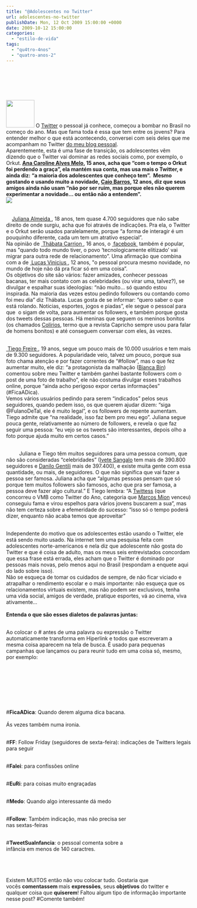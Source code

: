 ```yaml
---
title: "@Adolescentes no Twitter"
url: adolescentes-no-twitter
publishDate: Mon, 12 Oct 2009 15:00:00 +0000
date: 2009-10-12 15:00:00
categories: 
  - "estilo-de-vida"
tags: 
  - "qu4tro-4nos"
  - "quatro-anos-2"
---
```

<div><a href="http://www.blogger.com/goog_1255980095717"><br></a><br></div><div><a href="http://www.quatroanos.blog.br/"><img alt="" border="0" src="http://1.bp.blogspot.com/_BzqI_RDZ6O4/SsibowOTCNI/AAAAAAAABBg/I2DUjMqYHn0/s200/QUATROANOSSAASD.PNG"></a><br></div><div></div><div><span><a href="http://www.blogger.com/goog_1255980095717"> </a></span><a href="http://www.quatroanos.blog.br/"><br></a><br></div><br><div><a href="http://2.bp.blogspot.com/_BzqI_RDZ6O4/StJoIWkYxNI/AAAAAAAABFg/R8aTkLZQ2ew/s1600/twitter.jpg" imageanchor="1"><img border="0" height="75" src="http://2.bp.blogspot.com/_BzqI_RDZ6O4/StJoIWkYxNI/AAAAAAAABFg/R8aTkLZQ2ew/s200/twitter.jpg" width="77"></a> <span><span>O <a href="http://www.twitter.com/" target="_blank">Twitter</a></span></span><span><span> o pessoal já conhece, começou a bombar no Brasil no começo do ano. Mas que fama toda é essa que tem entre os jovens? Para entender <span><span><span>melhor o que está acontecendo, conversei com seis deles que me acompanham no Twitter</span> </span><u><span><span><a href="http://www.twitter.com/gabi_blog_br" target="_blank">do meu blog pessoal</a></span></span></u><span><span><span>.</span></span></span></span></span></span><br></div><div><div><span><span>Aparentemente, esta é uma fase de transição, os adolescentes vêm dizendo que o Twitter vai dominar as redes sociais como, por exemplo, o Orkut.<b> <span><u><span><span><a href="http://www.twitter.com/anacarolinea" target="_blank">Ana Caroline Alves Melo</a></span></span></u><span><span><span><span>, 15 anos, acha que “com o tempo o Orkut foi perdendo a graça”, ela mantém sua conta, mas usa mais o Twitter, e ainda diz: “</span></span><span><span>a maioria dos adolescentes que conheço tem”.</span></span><span><span>  Mesmo gostando e usando muito a novidade, <span><u><span><span><a href="http://www.twitter.com/caiob2" target="_blank">Caio Barros</a></span></span></u><span><span><span>, 12 anos, diz que seus amigos ainda não usam “não por ser ruim, mas porque eles não querem experimentar a novidade... ou então não a entendem”.</span></span></span></span></span></span></span></span></span></b></span></span><br></div><div><a href="http://www.gettyimage.com/"><img border="0" src="http://1.bp.blogspot.com/_BzqI_RDZ6O4/StJpZ0wNzNI/AAAAAAAABFo/PS-onF4TGU8/s200/85650848.jpg"></a><br></div><div><span><br></span><br></div></div><div><div><span><span><span>    <span><u><span>J<span><span><span><a href="http://www.twitter.com/julialmeids" target="_blank">uliana Almeida</a><span> </span></span></span></span></span></u><span><span><span>, 18 anos, tem quase 4.700 seguidores que não sabe direito de onde surgiu, acha que foi através de indicações. Pra ela, o Twitter e o Orkut serão usados paralelamente, porque “a forma de interagir é um pouquinho diferente, cada um tem um atrativo especial”.</span></span></span></span></span></span></span><br></div></div><div><div><span><span><span>Na opinião de <span><u> <span><span><span><a href="http://www.twitter.com/thaacarrion" target="_blank">Thábata Carrion</a><span> </span></span></span></span></u><span><span><span>, 16 anos, o <span><u> <span><a href="http://www.facebook.com/" target="_blank">facebook</a><span> </span></span></u><span><span> também é popular, mas "quan</span><span><span><span><span>do todo mundo tiver, o povo ‘tecnologicamente elitizado’ vai migrar para outra rede de relacionamento”. Uma afirmação que combina com a de <span><u> <span><span><span><span><a href="http://www.twitter.com/focts" target="_blank">Lucas Vinicius</a><span> </span></span></span></span></span></u><span><span><span><span>, 12 anos, "o pessoal procura mesmo novidade, no mundo de hoje não dá pra ficar só em uma coisa”.</span></span></span></span></span></span></span></span></span></span></span></span></span></span></span></span></span></span><br></div></div><div><div><span><span><span>Os objetivos do site são vários: fazer amizades, conhecer pessoas bacanas, ter mais contato com as celebridades (ou virar uma, talvez?), se divulgar e espalhar suas ideologias: “não muito... só quando estou inspirada. Na maioria das vezes estou pedindo followers ou contando como foi meu dia” diz Thábata.</span></span></span><span><span><span> Lucas gosta de se informar: “quero saber o que está rolando. Noticias, esportes, jogos e piadas”, ele segue o pessoal para que  o sigam de volta, para aumentar os followers, e também porque gosta dos tweets dessas pessoas. Há meninas que seguem os meninos bonitos (os chamados <a href="http://capricho.abril.com.br/blogs/colirios/" target="_blank">Colírios</a>, termo que a revista Capricho sempre usou para falar de homens bonitos) e até conseguem conversar com eles, às vezes.</span></span><span><span><p></p></span></span></span><br></div></div><div><div><span><span><span><span><u> </u></span><u><a href="http://www.twitter.com/tieego" target="_blank">Tiego Freire</a><span> </span></u><span><span><span>, 19 anos, segue um pouco mais de 10.000 usuários e tem mais de 9.300 seguidores. A popularidade veio, talvez um pouco, porque sua foto chama atenção e por fazer correntes de “#follow”, mas o que fez aumentar muito, ele diz: “a protagonista da malhação (</span></span><a href="http://twitter.com/biancabin" target="_blank"><span><span>Bianca Bin</span></span></a><span><span>) comentou sobre meu Twitter e também ganhei bastante followers com o post de uma foto de trabalho”, ele não costuma divulgar esses trabalhos online, porque “ainda acho perigoso expor certas informações” (#FicaADica).</span></span></span></span></span></span><br></div></div><div><div><span><span><span>Vemos vários usuários pedindo para serem “indicados” pelos seus seguidores, quando pedem isso, os que querem ajudar dizem: “siga @FulanoDeTal, ele é muito legal”, e os followers de repente aumentam. Tiego admite que “na realidade, isso faz bem pro meu ego”. Juliana segue pouca gente, relativamente ao número de followers, e revela o que faz seguir uma pessoa: “eu vejo se os tweets são interessantes, depois olho a foto porque ajuda muito em certos casos.”</span></span></span><span><span><span><p></p></span></span></span><br></div></div><div><div><span><span><span>         Juliana e Tiego têm muitos seguidores para uma pessoa comum, que não são consideradas “celebridades” (</span></span><a href="http://twitter.com/ivetesangalo" target="_blank"><span><span>Ivete Sangalo</span></span></a><span><span> tem mais de 390.800 seguidores e </span></span><a href="http://twitter.com/danilogentili" target="_blank"><span><span>Danilo Gentili</span></span></a><span><span> mais de 397.400), e existe muita gente com essa quantidade, ou mais, de seguidores. O que não significa que vai fazer a pessoa ser famosa. Juliana acha que “algumas pessoas pensam que só porque tem muitos followers são famosos, acho que pra ser famosa, a pessoa deve fazer algo cultural.” E Tiego lembra: “A </span></span><a href="http://twitter.com/twittess" target="_blank"><span><span>Twittess</span></span></a><span><span> (que concorreu o VMB como Twitter do Ano, categoria que </span></span><a href="http://twitter.com/mionzera" target="_blank"><span><span>Marcos Mion</span></span></a><span><span> venceu) conseguiu fama e virou espelhos para vários jovens buscarem a sua”, mas não tem certeza sobre a efemeridade do sucesso: “isso só o tempo poderá dizer, enquanto não acaba temos que aproveitar”</span></span><span><span><p></p></span></span></span><br></div></div><div><div><span><span><span>Independente do motivo que os adolescentes estão usando o Twitter, ele está sendo muito usado. Na internet tem uma pesquisa feita com adolescentes norte-americanos e nela diz que adolescente não gosta do Twitter e que é coisa de adulto, mas os meus seis entrevistados concordam que essa frase está errada, eles acham que o Twitter é dominado por pessoas mais novas, pelo menos aqui no Brasil (respondam a enquete aqui do lado sobre isso). </span></span></span><br></div></div><div><div><span><span><span>Não se esqueça de tomar os cuidados de sempre, de não ficar viciado e atrapalhar o rendimento escolar e o mais importante: não esqueça que os relacionamentos virtuais existem, mas não podem ser exclusivos, tenha uma vida social, amigos de verdade, pratique esportes, vá ao cinema, viva ativamente...</span></span></span><br></div></div><div><div><div><br></div></div></div><div><div><div><b><span><span><span>Entenda o que são esses dialetos de palavras juntas:</span></span></span></b><span><span><span><p></p></span></span></span><br></div></div></div><div><div><span><span><span>Ao colocar o # antes de uma palavra ou expressão o Twitter automaticamente transforma em Hiperlink e todos que escreveram a mesma coisa aparecem na tela de busca. É usado para pequenas campanhas que lançamos ou para reunir tudo em uma coisa só, mesmo, por exemplo:</span></span><span><span><p></p></span></span></span><br></div></div><div align="center"><div><br></div></div><div><div><span></span><br><div><div><div><span><span><span><br></span></span></span><br><span><span><span></span></span></span><br><span><span><span></span></span></span><br><div><span><span><span><span><span><span><span>#</span></span></span><span><span><b><span>FicaADica</span></b></span></span><span><span><span>: Quando derem alguma dica bacana. </span></span></span></span></span></span></span><br></div><span><span><span></span></span></span><br></div></div><div><div><div><span><span><span>Ás vezes também numa ironia.</span></span></span><span><span><span><p></p></span></span></span><br></div></div></div></div><div><div><div><div><span><span><span>#</span></span></span><span><span><b><span>FF</span></b></span></span><span><span><span>: Follow Friday (seguidores de sexta-feira): indicações de Twitters legais para seguir</span></span></span><span><span><span><p></p></span></span></span><br></div></div></div></div><div><div><div><div><span><span><span>#</span></span></span><span><span><b><span>Falei</span></b></span></span><span><span><span>: para confissões online</span></span></span><span><span><span><p></p></span></span></span><br></div></div></div></div><div><div><div><div><span><span><span>#</span></span></span><span><span><b><span>EuRi</span></b></span></span><span><span><span>: para coisas muito engraçadas</span></span></span><span><span><span><p></p></span></span></span><br></div></div></div></div><div><div><div><div><span><span><span>#</span></span></span><span><span><b><span>Medo</span></b></span></span><span><span><span>: Quando algo interessante dá medo</span></span></span><span><span><span><p></p></span></span></span><br></div></div></div></div><div><div><div><div><span><span><span>#</span></span></span><span><span><b><span>Follow</span></b></span></span><span><span><span>: </span></span></span><span><span><span>Também indicação, mas não precisa ser </span></span></span><br></div></div></div><div><div><div><span><span><span>nas sextas-feiras</span></span></span><span><span><span><p></p></span></span></span><br></div></div></div><div><div><div><span><span><span><span>#</span><b><span>TweetSuaInfancia</span></b><span>: o pessoal comenta sobre a </span></span></span></span><br></div></div></div><div><div><div><span><span><span><span>infância em menos de 140 caractres.</span></span></span></span><br></div></div></div></div><div><div><div><div><br></div></div></div></div></div><div><br></div></div><div><div><div><br></div></div></div><div><div><br></div></div><div><div><span><span><span>Existem MUITOS então não vou colocar tudo. Gostaria que vocês <b>comentassem </b>mais <b>expressões</b>, seus <b>objetivos</b> do twitter e qualquer coisa que <b>quiserem</b>! Faltou algum tipo de informação importante nesse post? #<span>Comente </span>também!</span></span></span><br><span><span><br></span></span><br><span><span><br></span></span><br></div></div>
